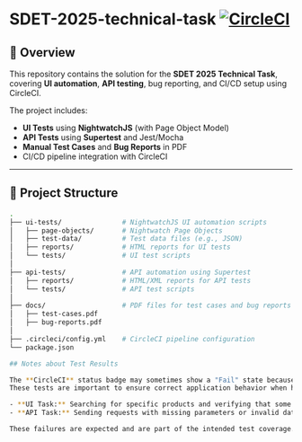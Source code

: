 # SDET-2025-technical-task [![CircleCI](https://dl.circleci.com/status-badge/img/gh/khloudmohamed21/SDET-2025-technical-task/tree/main.svg?style=svg)](https://dl.circleci.com/status-badge/redirect/gh/khloudmohamed21/SDET-2025-technical-task/tree/main)


## 📌 Overview
This repository contains the solution for the **SDET 2025 Technical Task**, covering **UI automation**, **API testing**, bug reporting, and CI/CD setup using CircleCI.

The project includes:
- **UI Tests** using **NightwatchJS** (with Page Object Model)
- **API Tests** using **Supertest** and Jest/Mocha
- **Manual Test Cases** and **Bug Reports** in PDF
- CI/CD pipeline integration with CircleCI

---

## 📂 Project Structure
```bash
.
├── ui-tests/               # NightwatchJS UI automation scripts
│   ├── page-objects/       # Nightwatch Page Objects
│   ├── test-data/          # Test data files (e.g., JSON)
│   ├── reports/            # HTML reports for UI tests
│   └── tests/              # UI test scripts
│
├── api-tests/              # API automation using Supertest
│   ├── reports/            # HTML/XML reports for API tests
│   └── tests/              # API test scripts
│
├── docs/                   # PDF files for test cases and bug reports
│   ├── test-cases.pdf
│   ├── bug-reports.pdf
│
├── .circleci/config.yml    # CircleCI pipeline configuration
└── package.json

## Notes about Test Results

The **CircleCI** status badge may sometimes show a "Fail" state because some tests are intentionally designed to fail as part of negative testing.  
These tests are important to ensure correct application behavior when handling invalid inputs or unexpected scenarios. Examples include:  

- **UI Task:** Searching for specific products and verifying that some results do not match the search term.  
- **API Task:** Sending requests with missing parameters or invalid data, and verifying the returned error responses (including cases not fully covered in the documentation).  

These failures are expected and are part of the intended test coverage.

